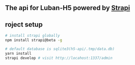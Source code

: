 ## The api for Luban-H5 powered by [Strapi](https://github.com/strapi/strapi/)

## roject setup

```bash
# install strapi globally
npm install strapi@beta -g

# default database is sqlite3(h5-api/.tmp/data.db)
yarn install
strapi develop # visit http://locahost:1337/admin
```
